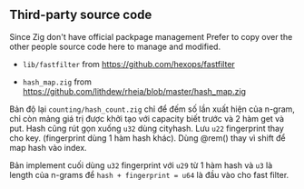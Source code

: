 ## Third-party source code

Since Zig don't have official packpage management
Prefer to copy over the other people source code here to manage and modified.

* `lib/fastfilter` from https://github.com/hexops/fastfilter

* `hash_map.zig` from https://github.com/lithdew/rheia/blob/master/hash_map.zig

Bản độ lại `counting/hash_count.zig` chỉ để đếm số lần xuất hiện của n-gram, chỉ còn mảng giá trị được khởi tạo với capacity biết trước và 2 hàm get và put. Hash cũng rút gọn xuống `u32` dùng cityhash. Lưu `u22` fingerprint thay cho key. (fingerprint dùng 1 hàm hash khác). Dùng @rem() thay vì shift để map hash vào index.

Bản implement cuối dùng `u32` fingerprint với `u29` từ 1 hàm hash và `u3` là length của n-grams để `hash + fingerprint = u64` là đầu vào cho fast filter.